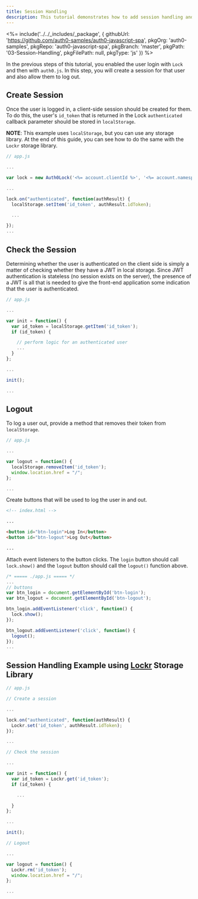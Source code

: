 ```yaml
---
title: Session Handling
description: This tutorial demonstrates how to add session handling and logout to your web app
---
```


<%= include('../../_includes/_package', {
  githubUrl: 'https://github.com/auth0-samples/auth0-javascript-spa',
  pkgOrg: 'auth0-samples',
  pkgRepo: 'auth0-javascript-spa',
  pkgBranch: 'master',
  pkgPath: '03-Session-Handling',
  pkgFilePath: null,
  pkgType: 'js'
}) %>

In the previous steps of this tutorial, you enabled the user login with `Lock` and then with `auth0.js`. In this step, you will create a session for that user and also allow them to log out.

## Create Session

Once the user is logged in, a client-side session should be created for them. To do this, the user's `id_token` that is returned in the Lock `authenticated` callback parameter should be stored in `localStorage`.

**NOTE**: This example uses `localStorage`, but you can use any storage library. At the end of this guide, you can see how to do the same with the `Lockr` storage library.

```js
// app.js

...

var lock = new Auth0Lock('<%= account.clientId %>', '<%= account.namespace %>');

...

lock.on("authenticated", function(authResult) {
  localStorage.setItem('id_token', authResult.idToken);

  ...

});
...
```

## Check the Session

Determining whether the user is authenticated on the client side is simply a matter of checking whether they have a JWT in local storage. Since JWT authentication is stateless (no session exists on the server), the presence of a JWT is all that is needed to give the front-end application some indication that the user is authenticated.

```js
// app.js

...

var init = function() {
  var id_token = localStorage.getItem('id_token');
  if (id_token) {

    // perform logic for an authenticated user
    ...
  }
};

...

init();

...
```

## Logout

To log a user out, provide a method that removes their token from `localStorage`.

```js
// app.js

...

var logout = function() {
  localStorage.removeItem('id_token');
  window.location.href = "/";
};

...
```

Create buttons that will be used to log the user in and out.

```html
<!-- index.html -->

...

<button id="btn-login">Log In</button>
<button id="btn-logout">Log Out</button>

...
```

Attach event listeners to the button clicks. The `login` button should call `lock.show()` and the `logout` button should call the `logout()` function above.

```javascript
/* ===== ./app.js ===== */
...
// buttons
var btn_login = document.getElementById('btn-login');
var btn_logout = document.getElementById('btn-logout');

btn_login.addEventListener('click', function() {
  lock.show();
});

btn_logout.addEventListener('click', function() {
  logout();
});
...
```

## Session Handling Example using [Lockr](https://github.com/tsironis/lockr) Storage Library

```js
// app.js

// Create a session

...

lock.on("authenticated", function(authResult) {
  Lockr.set('id_token', authResult.idToken);
});

...

// Check the session

...

var init = function() {
  var id_token = Lockr.get('id_token');
  if (id_token) {

    ...

  }
};

...

init();

// Logout

...

var logout = function() {
  Lockr.rm('id_token');
  window.location.href = "/";
};

...
```
